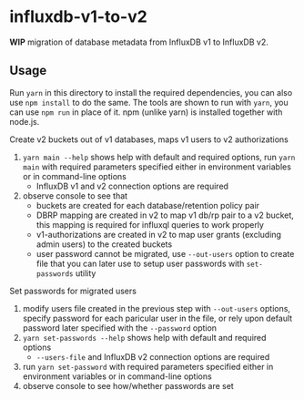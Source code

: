 # influxdb-v1-to-v2

**WIP** migration of database metadata from InfluxDB v1 to InfluxDB v2.

## Usage

Run `yarn` in this directory to install the required dependencies, you can also use `npm install` to do the same. The tools are shown to run with `yarn`, you can use `npm run` in place of it. npm (unlike yarn) is installed together with node.js.

Create v2 buckets out of v1 databases, maps v1 users to v2 authorizations

1.  `yarn main --help` shows help with default and required options, run `yarn main` with required parameters specified either in environment variables or in command-line options
    - InfluxDB v1 and v2 connection options are required
1.  observe console to see that
    - buckets are created for each database/retention policy pair
    - DBRP mapping are created in v2 to map v1 db/rp pair to a v2 bucket, this mapping is required for influxql queries to work properly
    - v1-authorizations are created in v2 to map user grants (excluding admin users) to the created buckets
    - user password cannot be migrated, use `--out-users` option to create file that you can later use to setup user passwords with
      `set-passwords` utility

Set passwords for migrated users

1.  modify users file created in the previous step with `--out-users` options, specify password for each paricular user in the file, or rely upon default password later specified with the `--password` option
1.  `yarn set-passwords --help` shows help with default and required options
    - `--users-file` and InfluxDB v2 connection options are required
1.  run `yarn set-password` with required parameters specified either in environment variables or in command-line options
1.  observe console to see how/whether passwords are set
